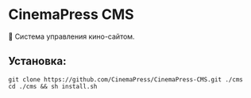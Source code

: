 # CinemaPress CMS
 :movie_camera: Система управления кино-сайтом.

## Установка:
```
git clone https://github.com/CinemaPress/CinemaPress-CMS.git ./cms
cd ./cms && sh install.sh
```
